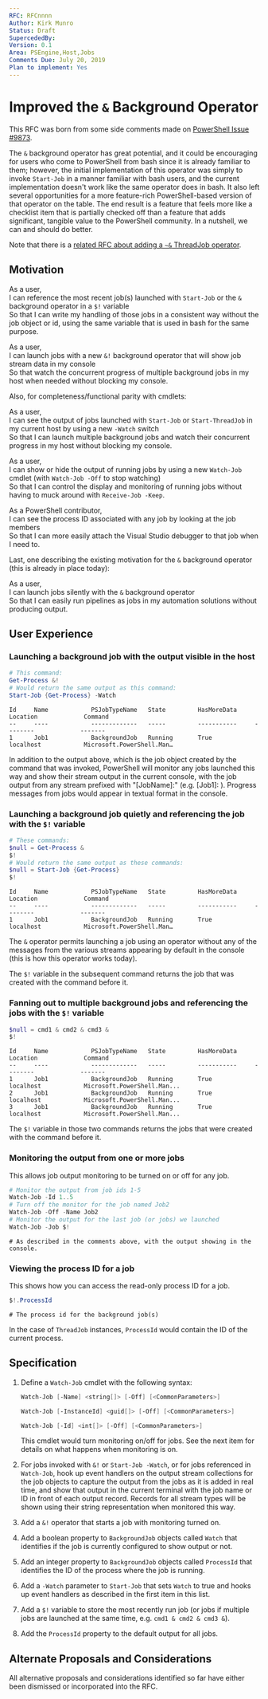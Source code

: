 ```yaml
---
RFC: RFCnnnn
Author: Kirk Munro
Status: Draft
SupercededBy: 
Version: 0.1
Area: PSEngine,Host,Jobs
Comments Due: July 20, 2019
Plan to implement: Yes
---
```


# Improved the `&` Background Operator

This RFC was born from some side comments made on [PowerShell Issue #9873](https://github.com/PowerShell/PowerShell/issues/9873#issuecomment-501289658).

The `&` background operator has great potential, and it could be encouraging
for users who come to PowerShell from bash since it is already familiar to
them; however, the initial implementation of this operator was simply to
invoke `Start-Job` in a manner familiar with bash users, and the current
implementation doesn't work like the same operator does in bash. It also left
several opportunities for a more feature-rich PowerShell-based version of that
operator on the table. The end result is a feature that feels more like a
checklist item that is partially checked off than a feature that adds
significant, tangible value to the PowerShell community. In a nutshell, we can
and should do better.

Note that there is a [related RFC about adding a `~&` ThreadJob operator](https://github.com/PowerShell/PowerShell-RFC/pull/205).

## Motivation

As a user,<br/>
I can reference the most recent job(s) launched with `Start-Job` or the `&` background operator in a `$!` variable<br/>
So that I can write my handling of those jobs in a consistent way without the job object or id, using the same variable that is used in bash for the same purpose.

As a user,<br/>
I can launch jobs with a new `&!` background operator that will show job stream data in my console<br/>
So that watch the concurrent progress of multiple background jobs in my host when needed without blocking my console.

Also, for completeness/functional parity with cmdlets:

As a user,<br/>
I can see the output of jobs launched with `Start-Job` or `Start-ThreadJob` in my current host by using a new `-Watch` switch<br/>
So that I can launch multiple background jobs and watch their concurrent progress in my host without blocking my console.

As a user,<br/>
I can show or hide the output of running jobs by using a new `Watch-Job` cmdlet (with `Watch-Job -Off` to stop watching)<br/>
So that I can control the display and monitoring of running jobs without having to muck around with `Receive-Job -Keep`.

As a PowerShell contributor,<br/>
I can see the process ID associated with any job by looking at the job members<br/>
So that I can more easily attach the Visual Studio debugger to that job when I need to.

Last, one describing the existing motivation for the `&` background operator
(this is already in place today):

As a user,<br/>
I can launch jobs silently with the `&` background operator<br/>
So that I can easily run pipelines as jobs in my automation solutions without producing output.

## User Experience

### Launching a background job with the output visible in the host

```powershell
# This command:
Get-Process &!
# Would return the same output as this command:
Start-Job {Get-Process} -Watch
```

```output
Id     Name            PSJobTypeName   State         HasMoreData     Location             Command
--     ----            -------------   -----         -----------     --------             -------
1      Job1            BackgroundJob   Running       True            localhost            Microsoft.PowerShell.Man…
```

In addition to the output above, which is the job object created by the command
that was invoked, PowerShell will monitor any jobs launched this way and show
their stream output in the current console, with the job output from any stream
prefixed with "[JobName]:" (e.g. [Job1]: ). Progress messages from jobs would
appear in textual format in the console.

### Launching a background job quietly and referencing the job with the `$!` variable

```powershell
# These commands:
$null = Get-Process &
$!
# Would return the same output as these commands:
$null = Start-Job {Get-Process}
$!
```

```output
Id     Name            PSJobTypeName   State         HasMoreData     Location             Command
--     ----            -------------   -----         -----------     --------             -------
1      Job1            BackgroundJob   Running       True            localhost            Microsoft.PowerShell.Man…
```

The `&` operator permits launching a job using an operator without any of the
messages from the various streams appearing by default in the console (this is
how this operator works today).

The `$!` variable in the subsequent command returns the job that was created
with the command before it.

### Fanning out to multiple background jobs and referencing the jobs with the `$!` variable

```powershell
$null = cmd1 & cmd2 & cmd3 &
$!
```

```output
Id     Name            PSJobTypeName   State         HasMoreData     Location             Command
--     ----            -------------   -----         -----------     --------             -------
1      Job1            BackgroundJob   Running       True            localhost            Microsoft.PowerShell.Man...
2      Job1            BackgroundJob   Running       True            localhost            Microsoft.PowerShell.Man...
3      Job1            BackgroundJob   Running       True            localhost            Microsoft.PowerShell.Man...
```

The `$!` variable in those two commands returns the jobs that were created with
the command before it.

### Monitoring the output from one or more jobs

This allows job output monitoring to be turned on or off for any job.

```powershell
# Monitor the output from job ids 1-5
Watch-Job -Id 1..5
# Turn off the monitor for the job named Job2
Watch-Job -Off -Name Job2
# Monitor the output for the last job (or jobs) we launched
Watch-Job -Job $!
```

```output
# As described in the comments above, with the output showing in the console.
```

### Viewing the process ID for a job

This shows how you can access the read-only process ID for a job.

```powershell
$!.ProcessId
```

```output
# The process id for the background job(s)
```

In the case of `ThreadJob` instances, `ProcessId` would contain the ID of the
current process.

## Specification

1. Define a `Watch-Job` cmdlet with the following syntax:

    ```powershell
    Watch-Job [-Name] <string[]> [-Off] [<CommonParameters>]

    Watch-Job [-InstanceId] <guid[]> [-Off] [<CommonParameters>]

    Watch-Job [-Id] <int[]> [-Off] [<CommonParameters>]
    ```

    This cmdlet would turn monitoring on/off for jobs. See the next item for
    details on what happens when monitoring is on.

1. For jobs invoked with `&!` or `Start-Job -Watch`, or for jobs referenced
in `Watch-Job`, hook up event handlers on the output stream collections for
the job objects to capture the output from the jobs as it is added in real
time, and show that output in the current terminal with the job name or ID in
front of each output record. Records for all stream types will be shown using
their string representation when monitored this way.
1. Add a `&!` operator that starts a job with monitoring turned on.
1. Add a boolean property to `BackgroundJob` objects called `Watch` that
identifies if the job is currently configured to show output or not.
1. Add an integer property to `BackgroundJob` objects called `ProcessId` that
identifies the ID of the process where the job is running.
1. Add a `-Watch` parameter to `Start-Job` that sets `Watch` to true
and hooks up event handlers as described in the first item in this list.
1. Add a `$!` variable to store the most recently run job (or jobs if multiple
jobs are launched at the same time, e.g. `cmd1 & cmd2 & cmd3 &`).
1. Add the `ProcessId` property to the default output for all jobs.

## Alternate Proposals and Considerations

All alternative proposals and considerations identified so far have either been
dismissed or incorporated into the RFC.
